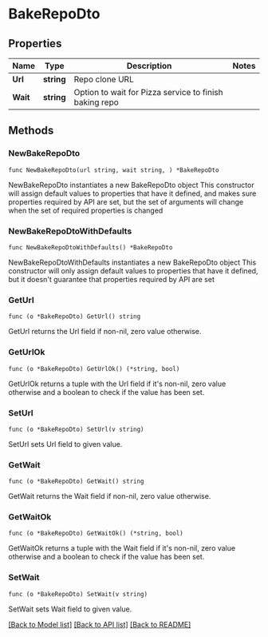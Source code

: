 # BakeRepoDto

## Properties

Name | Type | Description | Notes
------------ | ------------- | ------------- | -------------
**Url** | **string** | Repo clone URL | 
**Wait** | **string** | Option to wait for Pizza service to finish baking repo | 

## Methods

### NewBakeRepoDto

`func NewBakeRepoDto(url string, wait string, ) *BakeRepoDto`

NewBakeRepoDto instantiates a new BakeRepoDto object
This constructor will assign default values to properties that have it defined,
and makes sure properties required by API are set, but the set of arguments
will change when the set of required properties is changed

### NewBakeRepoDtoWithDefaults

`func NewBakeRepoDtoWithDefaults() *BakeRepoDto`

NewBakeRepoDtoWithDefaults instantiates a new BakeRepoDto object
This constructor will only assign default values to properties that have it defined,
but it doesn't guarantee that properties required by API are set

### GetUrl

`func (o *BakeRepoDto) GetUrl() string`

GetUrl returns the Url field if non-nil, zero value otherwise.

### GetUrlOk

`func (o *BakeRepoDto) GetUrlOk() (*string, bool)`

GetUrlOk returns a tuple with the Url field if it's non-nil, zero value otherwise
and a boolean to check if the value has been set.

### SetUrl

`func (o *BakeRepoDto) SetUrl(v string)`

SetUrl sets Url field to given value.


### GetWait

`func (o *BakeRepoDto) GetWait() string`

GetWait returns the Wait field if non-nil, zero value otherwise.

### GetWaitOk

`func (o *BakeRepoDto) GetWaitOk() (*string, bool)`

GetWaitOk returns a tuple with the Wait field if it's non-nil, zero value otherwise
and a boolean to check if the value has been set.

### SetWait

`func (o *BakeRepoDto) SetWait(v string)`

SetWait sets Wait field to given value.



[[Back to Model list]](../README.md#documentation-for-models) [[Back to API list]](../README.md#documentation-for-api-endpoints) [[Back to README]](../README.md)


